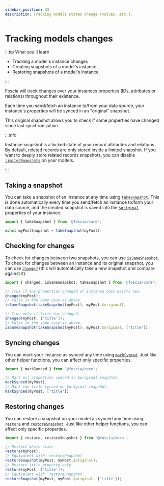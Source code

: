 ```yaml
---
sidebar_position: 33
description: Tracking models states change (values, etc.).
---
```


# Tracking models changes

:::tip What you'll learn

- Tracking a model's instance changes
- Creating snapshots of a model's instance
- Restoring snapshots of a model's instance

:::

Foscia will track changes over your instances properties (IDs, attributes or
relations) throughout their existence.

Each time you send/fetch an instance to/from your data source, your instance's
properties will be synced in an "original" snapshot.

This original snapshot allows you to check if some properties have changed since
last synchronization.

:::info

Instance snapshot is a locked state of your record attributes and relations.
By default, related records are only stored inside a limited snapshot.
If you want to deeply store related records snapshots, you can disable
[`limitedSnapshots`](/docs/digging-deeper/models/models-configuration#limitedsnapshots)
on your models.

:::

## Taking a snapshot

You can take a snapshot of an instance at any time using
[`takeSnapshot`](/docs/api/@foscia/core/functions/takeSnapshot). This is
done automatically every time you send/fetch an instance to/form your data
source, and the created snapshot is saved into the
[`$original`](/docs/api/@foscia/core/type-aliases/ModelInstance#original) properties of
your instance.

```typescript
import { takeSnapshot } from '@foscia/core';

const myPostSnapshot = takeSnapshot(myPost);
```

## Checking for changes

To check for changes between two snapshots, you can use
[`isSameSnapshot`](/docs/api/@foscia/core/functions/isSameSnapshot). To
check for changes between an instance and its original snapshot, you can use
[`changed`](/docs/api/@foscia/core/functions/changed)
(this will automatically take a new snapshot and compare against it).

```typescript
import { changed, isSameSnapshot, takeSnapshot } from '@foscia/core';

// True if any properties changed or instance does exists now.
changed(myPost);
// False in the same case as above.
isSameSnapshot(takeSnapshot(myPost), myPost.$original);

// True only if title has changed.
changed(myPost, ['title']);
// False in the same case as above.
isSameSnapshot(takeSnapshot(myPost), myPost.$original, ['title']);
```

## Syncing changes

You can mark your instance as synced any time using
[`markSynced`](/docs/api/@foscia/core/functions/markSynced).
Just like other helper functions, you can affect only specific properties.

```typescript
import { markSynced } from '@foscia/core';

// Mark all properties synced in $original snapshot.
markSynced(myPost);
// Mark the title synced on $original snapshot.
markSynced(myPost, ['title']);
```

## Restoring changes

You can restore a snapshot on your model as synced any time using
[`restore`](/docs/api/@foscia/core/functions/restore) and
[`restoreSnapshot`](/docs/api/@foscia/core/functions/restoreSnapshot).
Just like other helper functions, you can affect only specific properties.

```typescript
import { restore, restoreSnapshot } from '@foscia/core';

// Restore whole state.
restore(myPost);
// Equivalent with `restoreSnapshot`
restoreSnapshot(myPost, myPost.$original);
// Restore title property only.
restore(myPost, ['title']);
// Equivalent with `restoreSnapshot`
restoreSnapshot(myPost, myPost.$original, ['title']);
```
